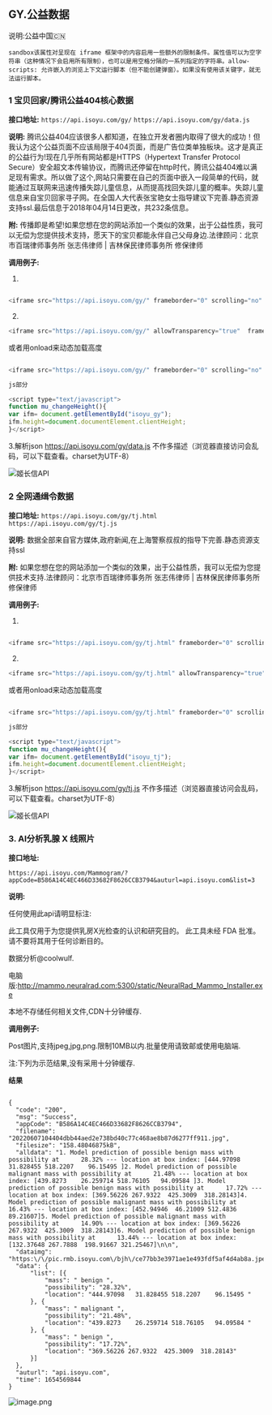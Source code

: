 ## GY.公益数据
说明:公益中国🇨🇳

 `sandbox该属性对呈现在 iframe 框架中的内容启用一些额外的限制条件。属性值可以为空字符串（这种情况下会启用所有限制），也可以是用空格分隔的一系列指定的字符串。allow-scripts: 允许嵌入的浏览上下文运行脚本（但不能创建弹窗）。如果没有使用该关键字，就无法运行脚本。`

### 1 宝贝回家/腾讯公益404核心数据
   **接口地址:**
   `https://api.isoyu.com/gy/`
   `https://api.isoyu.com/gy/data.js`

   **说明:**
   腾讯公益404应该很多人都知道，在独立开发者圈内取得了很大的成功！但我认为这个公益页面不应该局限于404页面，而是广告位类单独板块。这才是真正的公益行为!现在几乎所有网站都是HTTPS（Hypertext Transfer Protocol Secure）安全超文本传输协议，而腾讯还停留在http时代，腾讯公益404难以满足现有需求。所以做了这个,网站只需要在自己的页面中嵌入一段简单的代码，就能通过互联网来迅速传播失踪儿童信息，从而提高找回失踪儿童的概率。失踪儿童信息来自宝贝回家寻子网。在全国人大代表张宝艳女士指导建议下完善.静态资源支持ssl.最后信息于2018年04月14日更改，共232条信息。

   **附:**
   传播即是希望!如果您想在您的网站添加一个类似的效果，出于公益性质，我可以无偿为您提供技术支持，愿天下的宝贝都能永伴自己父母身边.法律顾问：北京市百瑞律师事务所 张志伟律师 | 吉林保民律师事务所 修保律师

   **调用例子:**
   

1.

```javascript

<iframe src="https://api.isoyu.com/gy/" frameborder="0" scrolling="no" width="300" height="500" sandbox="allow-scripts"></iframe>

```

2.
```javascript
<iframe src="https://api.isoyu.com/gy/" allowTransparency="true"  frameborder="0" scrolling="no" width="100%" height="100%" sandbox="allow-scripts"></iframe>

```
或者用onload来动态加载高度

```javascript

<iframe src="https://api.isoyu.com/gy/" frameborder="0" scrolling="no" width="100%" onload="mu_changeHeight()" id="isoyu_gy" sandbox="allow-scripts"></iframe>

js部分

<script type="text/javascript">
function mu_changeHeight(){
var ifm= document.getElementById("isoyu_gy");
ifm.height=document.documentElement.clientHeight;
}</script>

```
3.解析json https://api.isoyu.com/gy/data.js 不作多描述（浏览器直接访问会乱码，可以下载查看。charset为UTF-8）

![姬长信API](https://api.isoyu.com/gy/5ac1eb7a3cbc7.png)
### 2 全网通缉令数据
   **接口地址:**
   `https://api.isoyu.com/gy/tj.html`
   `https://api.isoyu.com/gy/tj.js`

   **说明:**
  数据全部来自官方媒体,政府新闻,在上海警察叔叔的指导下完善.静态资源支持ssl

   **附:**
   如果您想在您的网站添加一个类似的效果，出于公益性质，我可以无偿为您提供技术支持.法律顾问：北京市百瑞律师事务所 张志伟律师 | 吉林保民律师事务所 修保律师

   **调用例子:**
   

1.

```javascript

<iframe src="https://api.isoyu.com/gy/tj.html" frameborder="0" scrolling="no" width="300" height="500" sandbox="allow-scripts"></iframe>

```

2.
```javascript
<iframe src="https://api.isoyu.com/gy/tj.html" allowTransparency="true"  frameborder="0" scrolling="no" width="100%" height="100%" sandbox="allow-scripts"></iframe>

```
或者用onload来动态加载高度

```javascript

<iframe src="https://api.isoyu.com/gy/tj.html" frameborder="0" scrolling="no" width="100%" onload="mu_changeHeight()" id="isoyu_tj" sandbox="allow-scripts"></iframe>

js部分

<script type="text/javascript">
function mu_changeHeight(){
var ifm= document.getElementById("isoyu_tj");
ifm.height=document.documentElement.clientHeight;
}</script>

```
3.解析json https://api.isoyu.com/gy/tj.js 不作多描述（浏览器直接访问会乱码，可以下载查看。charset为UTF-8）

![姬长信API](https://api.isoyu.com/gy/005BYqpgly1g1qmmrayd3j30hu0d6t9k.jpg)


### 3. AI分析乳腺 X 线照片

   **接口地址:**
   
   `https://api.isoyu.com/Mammogram/?appCode=B586A14C4EC466D33682F8626CCB3794&auturl=api.isoyu.com&list=3`
   
   
   **说明:**
   
  任何使用此api请明显标注:
  
  此工具仅用于为您提供乳房X光检查的认识和研究目的。
  此工具未经 FDA 批准。请不要将其用于任何诊断目的。
  
  数据分析@coolwulf.
  
  电脑版:http://mammo.neuralrad.com:5300/static/NeuralRad_Mammo_Installer.exe
  
  本地不存储任何相关文件,CDN十分钟缓存.
  
   **调用例子:**
   
   Post图片,支持jpeg,jpg,png.限制10MB以内.批量使用请致邮或使用电脑端.
   
   注:下列为示范结果,没有采用十分钟缓存.
   
  **结果**
  
  ```
  
  {
	"code": "200",
	"msg": "Success",
	"appCode": "B586A14C4EC466D33682F8626CCB3794",
	"filename": "20220607104404dbb44aed2e738bd40c77c468ae8b87d6277ff911.jpg",
	"filesize": "158.48046875kB",
	"alldata": "1. Model prediction of possible benign mass with possibility at      28.32% --- location at box index: [444.97098   31.828455 518.2207    96.15495 ]2. Model prediction of possible malignant mass with possibility at      21.48% --- location at box index: [439.8273    26.259714 518.76105   94.09584 ]3. Model prediction of possible benign mass with possibility at      17.72% --- location at box index: [369.56226 267.9322  425.3009  318.28143]4. Model prediction of possible malignant mass with possibility at      16.43% --- location at box index: [452.94946  46.21009 512.4836   89.21607]5. Model prediction of possible malignant mass with possibility at      14.90% --- location at box index: [369.56226 267.9322  425.3009  318.28143]6. Model prediction of possible benign mass with possibility at      13.44% --- location at box index: [132.37648 267.7888  198.91667 321.25467]\n\n",
	"dataimg": "https:\/\/pic.rmb.isoyu.com\/bjh\/ce77bb3e3971ae1e493fdf5af4d4ab8a.jpeg",
	"data": {
		"list": [{
			"mass": " benign ",
			"possibility": "28.32%",
			"location": "444.97098   31.828455 518.2207    96.15495 "
		}, {
			"mass": " malignant ",
			"possibility": "21.48%",
			"location": "439.8273    26.259714 518.76105   94.09584 "
		}, {
			"mass": " benign ",
			"possibility": "17.72%",
			"location": "369.56226 267.9322  425.3009  318.28143"
		}]
	},
	"auturl": "api.isoyu.com",
	"time": 1654569844
}
  ```
![image.png](https://pic.rmb.bdstatic.com/bjh/d3183fd3f272c563c9b0e1792ff47471.png)
